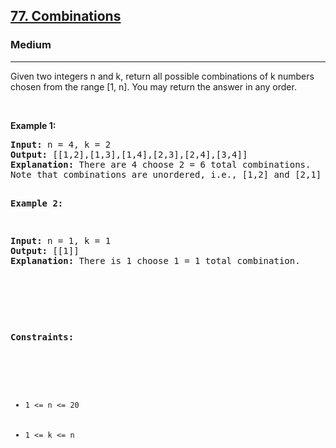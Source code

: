 <h2><a href="https://leetcode.com/problems/combinations/description/">77. Combinations</a></h2><h3>Medium</h3><hr><div><p>Given two integers n and k, return all possible combinations of k numbers chosen from the range [1, n].
You may return the answer in any order.

<p>&nbsp;</p>
<p><strong>Example 1:</strong></p>
<pre><strong>Input:</strong> n = 4, k = 2
<strong>Output:</strong> [[1,2],[1,3],[1,4],[2,3],[2,4],[3,4]]
<strong>Explanation:</strong> There are 4 choose 2 = 6 total combinations.
Note that combinations are unordered, i.e., [1,2] and [2,1] are considered to be the same combination.

<p><strong>Example 2:</strong></p>
<pre><strong>Input:</strong> n = 1, k = 1
<strong>Output:</strong> [[1]]
<strong>Explanation:</strong> There is 1 choose 1 = 1 total combination.


<p>&nbsp;</p>

<p><strong>Constraints:</strong></p>

<ul>
	<li><code>1 <= n <= 20</code></li>
	<li><code>1 <= k <= n</code></li>
</ul>
</div>